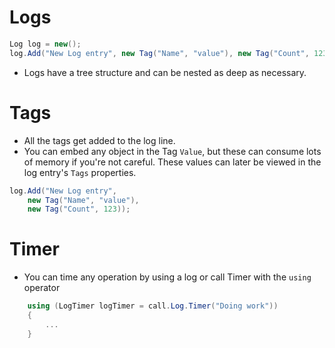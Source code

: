 # Logs

```csharp
Log log = new();
log.Add("New Log entry", new Tag("Name", "value"), new Tag("Count", 123));
```
* Logs have a tree structure and can be nested as deep as necessary.

# Tags
* All the tags get added to the log line.
* You can embed any object in the Tag `Value`, but these can consume lots of memory if you're not careful. These values can later be viewed in the log entry's `Tags` properties.

```csharp
log.Add("New Log entry", 
	new Tag("Name", "value"), 
	new Tag("Count", 123));
```

# Timer
* You can time any operation by using a log or call Timer with the `using` operator
```csharp
	using (LogTimer logTimer = call.Log.Timer("Doing work"))
	{
		...
	}
```
